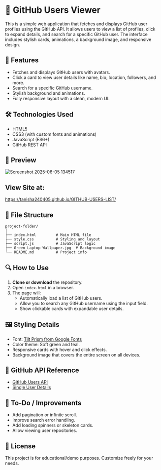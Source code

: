 # 👥 GitHub Users Viewer

This is a simple web application that fetches and displays GitHub user profiles using the GitHub API. It allows users to view a list of profiles, click to expand details, and search for a specific GitHub user. The interface includes stylish cards, animations, a background image, and responsive design.

## 🚀 Features

- Fetches and displays GitHub users with avatars.
- Click a card to view user details like name, bio, location, followers, and more.
- Search for a specific GitHub username.
- Stylish background and animations.
- Fully responsive layout with a clean, modern UI.

## 🛠️ Technologies Used

- HTML5
- CSS3 (with custom fonts and animations)
- JavaScript (ES6+)
- GitHub REST API

## 📸 Preview
![Screenshot 2025-06-05 134517](https://github.com/user-attachments/assets/6c72d5ae-9211-4a43-87d1-c79a08bda343)


## View Site at:
https://tanisha240405.github.io/GITHUB-USERS-LIST/

## 📁 File Structure

```
project-folder/
│
├── index.html         # Main HTML file
├── style.css          # Styling and layout
├── script.js          # JavaScript logic
├── Green Laptop Wallpaper.jpg  # Background image
└── README.md          # Project info
```

## 🔍 How to Use

1. **Clone or download** the repository.
2. Open `index.html` in a browser.
3. The page will:
   - Automatically load a list of GitHub users.
   - Allow you to search any GitHub username using the input field.
   - Show clickable cards with expandable user details.

## 🖼️ Styling Details

- Font: [Tilt Prism from Google Fonts](https://fonts.google.com/specimen/Tilt+Prism)
- Color theme: Soft green and teal.
- Responsive cards with hover and click effects.
- Background image that covers the entire screen on all devices.

## 🔗 GitHub API Reference

- [GitHub Users API](https://api.github.com/users)
- [Single User Details](https://api.github.com/users/{username})

## 📌 To-Do / Improvements

- Add pagination or infinite scroll.
- Improve search error handling.
- Add loading spinners or skeleton cards.
- Allow viewing user repositories.

## 📄 License

This project is for educational/demo purposes. Customize freely for your needs.
